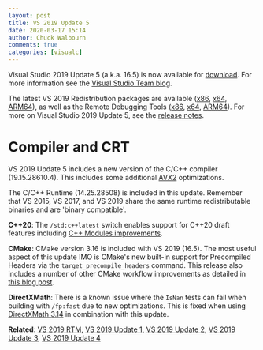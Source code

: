 ```yaml
---
layout: post
title: VS 2019 Update 5
date: 2020-03-17 15:14
author: Chuck Walbourn
comments: true
categories: [visualc]
---
```


Visual Studio 2019 Update 5 (a.k.a. 16.5) is now available for [download](https://visualstudio.microsoft.com/downloads/). For more information see the [Visual Studio Team blog](https://devblogs.microsoft.com/visualstudio/visual-studio-2019-version-16-5/).
<!--more-->

The latest VS 2019 Redistribution packages are available ([x86](https://aka.ms/vs/16/release/VC_redist.x86.exe), [x64](https://aka.ms/vs/16/release/VC_redist.x64.exe), [ARM64](https://aka.ms/vs/16/release/VC_redist.arm64.exe)), as well as the Remote Debugging Tools ([x86](https://aka.ms/vs/16/release/RemoteTools.x86ret.enu.exe), [x64](https://aka.ms/vs/16/release/RemoteTools.amd64ret.enu.exe), [ARM64](https://aka.ms/vs/16/release/RemoteTools.arm64ret.enu.exe)). For more on Visual Studio 2019 Update 5, see the [release notes](https://docs.microsoft.com/en-us/visualstudio/releases/2019/release-notes).

<h1>Compiler and CRT</h1>

VS 2019 Update 5 includes a new version of the C/C++ compiler (19.15.28610.4). This includes some additional [AVX2](https://devblogs.microsoft.com/cppblog/avx2-floating-point-improvements-in-visual-studio-2019-version-16-5/) optimizations.

The C/C++ Runtime (14.25.28508) is included in this update. Remember that VS 2015, VS 2017, and VS 2019 share the same runtime redistributable binaries and are 'binary compatible'.

<strong>C++20</strong>: The ``/std:c++latest`` switch enables support for C++20 draft features including [C++ Modules improvements](https://devblogs.microsoft.com/cppblog/c-modules-conformance-improvements-with-msvc-in-visual-studio-2019-16-5/).

<strong>CMake</strong>: CMake version 3.16 is included with VS 2019 (16.5). The most useful aspect of this update IMO is CMake's new built-in support for Precompiled Headers via the ``target_precompile_headers`` command. This release also includes a number of other CMake workflow improvements as detailed in [this blog post](https://devblogs.microsoft.com/cppblog/easily-add-remove-and-rename-files-and-targets-in-cmake-projects/).

<strong>DirectXMath</strong>: There is a known issue where the <code>IsNan</code> tests can fail when building with <code>/fp:fast</code> due to new optimizations. This is fixed when using [DirectXMath 3.14](https://walbourn.github.io/directxmath-3.14/) in combination with this update.

<strong>Related</strong>: <a href="https://walbourn.github.io/visual-studio-2019/">VS 2019 RTM</a>, <a href="https://walbourn.github.io/vs-2019-update-1/">VS 2019 Update 1</a>, <a href="https://walbourn.github.io/vs-2019-update-2/">VS 2019 Update 2</a>, <a href="https://walbourn.github.io/vs-2019-update-3/">VS 2019 Update 3</a>, <a href="https://walbourn.github.io/vs-2019-update-4/">VS 2019 Update 4</a>
